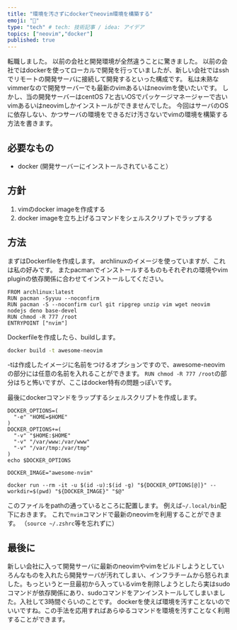 ```yaml
---
title: "環境を汚さずにdockerでneovim環境を構築する"
emoji: "📌"
type: "tech" # tech: 技術記事 / idea: アイデア
topics: ["neovim","docker"]
published: true
---
```


転職しました。
以前の会社と開発環境が全然違うことに驚きました。
以前の会社ではdockerを使ってローカルで開発を行っていましたが、新しい会社ではsshでリモートの開発サーバに接続して開発するといった構成です。
私は未熟なvimmerなので開発サーバーでも最新のvimあるいはneovimを使いたいです。
しかし、当の開発サーバーはcentOS 7と古いOSでパッケージマネージャーで古いvimあるいはneovimしかインストールができませんでした。
今回はサーバのOSに依存しない、かつサーバの環境をできるだけ汚さないでvimの環境を構築する方法を書きます。

## 必要なもの
- docker (開発サーバーにインストールされていること）

## 方針
1. vimのdocker imageを作成する
2. docker imageを立ち上げるコマンドをシェルスクリプトでラップする

## 方法
まずはDockerfileを作成します。
archlinuxのイメージを使っていますが、これは私の好みです。
またpacmanでインストールするものもそれぞれの環境やvim pluginの依存関係に合わせてインストールしてください。

```docker:Dockerfile
FROM archlinux:latest
RUN pacman -Syyuu --noconfirm
RUN pacman -S --noconfirm curl git ripgrep unzip vim wget neovim nodejs deno base-devel
RUN chmod -R 777 /root
ENTRYPOINT ["nvim"]
```

Dockerfileを作成したら、buildします。
```sh
docker build -t awesome-neovim
```
-tは作成したイメージに名前をつけるオプションですので、awesome-neovimの部分には任意の名前を入れることができます。
`RUN chmod -R 777 /root`の部分はちと怖いですが、ここはdocker特有の問題っぽいです。

最後にdockerコマンドをラップするシェルスクリプトを作成します。
```sh:nvim
DOCKER_OPTIONS=(
  "-e" "HOME=$HOME"
)
DOCKER_OPTIONS+=(
  "-v" "$HOME:$HOME"
  "-v" "/var/www:/var/www"
  "-v" "/var/tmp:/var/tmp"
)
echo $DOCKER_OPTIONS

DOCKER_IMAGE="awesome-nvim"

docker run --rm -it -u $(id -u):$(id -g) "${DOCKER_OPTIONS[@]}" --workdir=$(pwd) "${DOCKER_IMAGE}" "$@"
```
このファイルをpathの通っているところに配置します。
例えば`~/.local/bin`配下におきます。
これで`nvim`コマンドで最新のneovimを利用することができます。
（`source ~/.zshrc`等を忘れずに）

## 最後に
新しい会社に入って開発サーバに最新のneovimやvimをビルドしようとしていろんなものを入れたら開発サーバが汚れてしまい、インフラチームから怒られました。もっというと一旦最初から入っているvimを削除しようとしたら実はsudoコマンドが依存関係にあり、sudoコマンドをアンインストールしてしまいました。入社して3時間ぐらいのことです。
dockerを使えば環境を汚すことないのでいいですね。この手法を応用すればあらゆるコマンドを環境を汚すことなく利用することができます。

